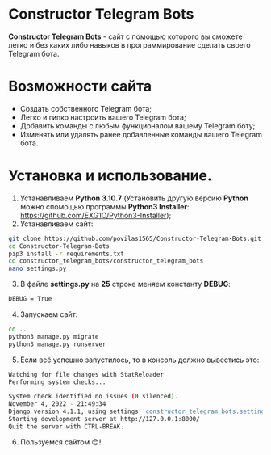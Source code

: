 # Constructor Telegram Bots
**Constructor Telegram Bots** - сайт с помощью которого вы сможете легко и без каких либо навыков в программирование сделать своего Telegram бота.

# Возможности сайта
- Создать собственного Telegram бота;
- Легко и гипко настроить вашего Telegram бота;
- Добавить команды с любым функционалом вашему Telegram боту;
- Изменять или удалять ранее добавленные команды вашего Telegram бота.

# Установка и использование.
1. Устанавливаем **Python 3.10.7** (Установить другую версию **Python** можно спомощью программы **Python3 Installer**: https://github.com/EXG1O/Python3-Installer);
2. Устанавливаем сайт:
```sh
git clone https://github.com/povilas1565/Constructor-Telegram-Bots.git
cd Constructor-Telegram-Bots
pip3 install -r requirements.txt
cd constructor_telegram_bots/constructor_telegram_bots
nano settings.py
```
3. В файле **settings.py** на **25** строке меняем константу **DEBUG**:
```sh
DEBUG = True
```
4. Запускаем сайт:
```sh
cd ..
python3 manage.py migrate
python3 manage.py runserver
```
5. Если всё успешно запустилось, то в консоль должно вывестись это:
```sh
Watching for file changes with StatReloader
Performing system checks...

System check identified no issues (0 silenced).
November 4, 2022 - 21:49:34
Django version 4.1.1, using settings 'constructor_telegram_bots.settings'
Starting development server at http://127.0.0.1:8000/
Quit the server with CTRL-BREAK.
```
6. Пользуемся сайтом 😊!
